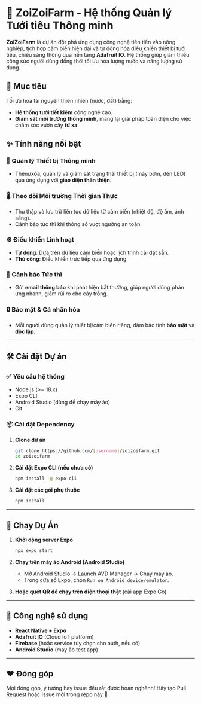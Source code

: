 
# 🌱 ZoiZoiFarm - Hệ thống Quản lý Tưới tiêu Thông minh

**ZoiZoiFarm** là dự án đột phá ứng dụng công nghệ tiên tiến vào nông nghiệp, tích hợp cảm biến hiện đại và tự động hóa điều khiển thiết bị tưới tiêu, chiếu sáng thông qua nền tảng **Adafruit IO**. Hệ thống giúp giảm thiểu công sức người dùng đồng thời tối ưu hóa lượng nước và năng lượng sử dụng.  

## 🎯 Mục tiêu  
Tối ưu hóa tài nguyên thiên nhiên (nước, đất) bằng:  
- **Hệ thống tưới tiết kiệm** công nghệ cao.  
- **Giám sát môi trường thông minh**, mang lại giải pháp toàn diện cho việc chăm sóc vườn cây **từ xa**.  

## ✨ Tính năng nổi bật  

### 📲 Quản lý Thiết bị Thông minh  
- Thêm/xóa, quản lý và giám sát trạng thái thiết bị (máy bơm, đèn LED) qua ứng dụng với **giao diện thân thiện**.  

### 🌡️ Theo dõi Môi trường Thời gian Thực  
- Thu thập và lưu trữ liên tục dữ liệu từ cảm biến (nhiệt độ, độ ẩm, ánh sáng).  
- Cảnh báo tức thì khi thông số vượt ngưỡng an toàn.  

### ⚙️ Điều khiển Linh hoạt  
- **Tự động**: Dựa trên dữ liệu cảm biến hoặc lịch trình cài đặt sẵn.  
- **Thủ công**: Điều khiển trực tiếp qua ứng dụng.  

### 🔔 Cảnh báo Tức thì  
- Gửi **email thông báo** khi phát hiện bất thường, giúp người dùng phản ứng nhanh, giảm rủi ro cho cây trồng.  

### 🔒 Bảo mật & Cá nhân hóa  
- Mỗi người dùng quản lý thiết bị/cảm biến riêng, đảm bảo tính **bảo mật** và **độc lập**.  

---

## 🛠️ Cài đặt Dự án

### ✅ Yêu cầu hệ thống  
- Node.js (>= 18.x)  
- Expo CLI  
- Android Studio (dùng để chạy máy ảo)  
- Git

### 📦 Cài đặt Dependency

1. **Clone dự án**  
   ```bash
   git clone https://github.com/[username]/zoizoifarm.git
   cd zoizoifarm
   ```

2. **Cài đặt Expo CLI (nếu chưa có)**  
   ```bash
   npm install -g expo-cli
   ```

3. **Cài đặt các gói phụ thuộc**  
   ```bash
   npm install
   ```

---

## 🚀 Chạy Dự Án

1. **Khởi động server Expo**  
   ```bash
   npx expo start
   ```

2. **Chạy trên máy ảo Android (Android Studio)**  
   - Mở Android Studio → Launch AVD Manager → Chạy máy ảo.
   - Trong cửa sổ Expo, chọn `Run on Android device/emulator`.

3. **Hoặc quét QR để chạy trên điện thoại thật** (cài app Expo Go)

---

## 🧰 Công nghệ sử dụng

- **React Native + Expo**
- **Adafruit IO** (Cloud IoT platform)
- **Firebase** (hoặc service tùy chọn cho auth, nếu có)
- **Android Studio** (máy ảo test app)

---

## ❤️ Đóng góp

Mọi đóng góp, ý tưởng hay issue đều rất được hoan nghênh! Hãy tạo Pull Request hoặc Issue mới trong repo này 🙌  
